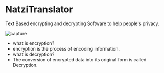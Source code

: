 # NatziTranslator
Text Based encrypting and decrypting Software to help people's privacy. 

![capture](https://user-images.githubusercontent.com/13791181/46546153-e6337c80-c8e5-11e8-9a62-c46f36a0d4bf.PNG)
- what is encryption?
- encryption is the process of encoding information.
- what is decryption?
- The conversion of encrypted data into its original form is called Decryption.
